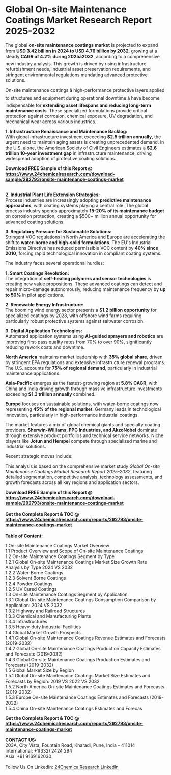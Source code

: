 <h1>Global On-site Maintenance Coatings Market Research Report 2025-2032</h1><p>The global <strong>on-site maintenance coatings market</strong> is projected to expand from <strong>USD 3.42 billion in 2024 to USD 4.76 billion by 2032</strong>, growing at a steady <strong>CAGR of 4.2% during 2025â2032</strong>, according to a comprehensive new industry analysis. This growth is driven by rising infrastructure refurbishment needs, industrial asset preservation requirements, and stringent environmental regulations mandating advanced protective solutions.</p><p>On-site maintenance coatings â high-performance protective layers applied to structures and equipment during operational downtime â have become indispensable for <strong>extending asset lifespans and reducing long-term maintenance costs</strong>. These specialized formulations provide critical protection against corrosion, chemical exposure, UV degradation, and mechanical wear across various industries.</p><p><strong>1. Infrastructure Renaissance and Maintenance Backlog:</strong><br>
With global infrastructure investment exceeding <strong>$2.5 trillion annually</strong>, the urgent need to maintain aging assets is creating unprecedented demand. In the U.S. alone, the American Society of Civil Engineers estimates a <strong>$2.6 trillion 10-year investment gap</strong> in infrastructure maintenance, driving widespread adoption of protective coating solutions.</p><div><b>Download FREE Sample of this Report @ 
            <a href="https://www.24chemicalresearch.com/download-sample/292793/onsite-maintenance-coatings-market">
            https://www.24chemicalresearch.com/download-sample/292793/onsite-maintenance-coatings-market</a></b></div><br><p><strong>2. Industrial Plant Life Extension Strategies:</strong><br>
Process industries are increasingly adopting <strong>predictive maintenance approaches</strong>, with coating systems playing a central role. The global process industry spends approximately <strong>15-20% of its maintenance budget</strong> on corrosion protection, creating a $500+ million annual opportunity for advanced coating solutions.</p><p><strong>3. Regulatory Pressure for Sustainable Solutions:</strong><br>
Stringent VOC regulations in North America and Europe are accelerating the shift to <strong>water-borne and high-solid formulations</strong>. The EU's Industrial Emissions Directive has reduced permissible VOC content by <strong>40% since 2010</strong>, forcing rapid technological innovation in compliant coating systems.</p><p>The industry faces several operational hurdles:</p><p><strong>1. Smart Coatings Revolution:</strong><br>
The integration of <strong>self-healing polymers and sensor technologies</strong> is creating new value propositions. These advanced coatings can detect and repair micro-damage autonomously, reducing maintenance frequency by <strong>up to 50%</strong> in pilot applications.</p><p><strong>2. Renewable Energy Infrastructure:</strong><br>
The booming wind energy sector presents a <strong>$1.2 billion opportunity</strong> for specialized coatings by 2028, with offshore wind farms requiring particularly robust protective systems against saltwater corrosion.</p><p><strong>3. Digital Application Technologies:</strong><br>
Automated application systems using <strong>AI-guided sprayers and robotics</strong> are improving first-pass quality rates from 70% to over 90%, significantly reducing rework costs and downtime.</p><p><strong>North America</strong> maintains market leadership with <strong>35% global share</strong>, driven by stringent EPA regulations and extensive infrastructure renewal programs. The U.S. accounts for <strong>75% of regional demand</strong>, particularly in industrial maintenance applications.</p><p><strong>Asia-Pacific</strong> emerges as the fastest-growing region at <strong>5.8% CAGR</strong>, with China and India driving growth through massive infrastructure investments exceeding <strong>$1.3 trillion annually</strong> combined.</p><p><strong>Europe</strong> focuses on sustainable solutions, with water-borne coatings now representing <strong>45% of the regional market</strong>. Germany leads in technological innovation, particularly in high-performance industrial coatings.</p><p>The market features a mix of global chemical giants and specialty coating providers. <strong>Sherwin-Williams, PPG Industries, and AkzoNobel</strong> dominate through extensive product portfolios and technical service networks. Niche players like <strong>Jotun and Hempel</strong> compete through specialized marine and industrial solutions.</p><p>Recent strategic moves include:
</p><p>This analysis is based on the comprehensive market study <em>Global On-site Maintenance Coatings Market Research Report 2025-2032</em>, featuring detailed segmentation, competitive analysis, technology assessments, and growth forecasts across all key regions and application sectors.</p><div><b>Download FREE Sample of this Report @ 
            <a href="https://www.24chemicalresearch.com/download-sample/292793/onsite-maintenance-coatings-market">
            https://www.24chemicalresearch.com/download-sample/292793/onsite-maintenance-coatings-market</a></b></div><br><div><b>Get the Complete Report & TOC @ 
            <a href="https://www.24chemicalresearch.com/reports/292793/onsite-maintenance-coatings-market">
            https://www.24chemicalresearch.com/reports/292793/onsite-maintenance-coatings-market</a></b></div><br>
            <b>Table of Content:</b><p>1 On-site Maintenance Coatings Market Overview<br />
    1.1 Product Overview and Scope of On-site Maintenance Coatings<br />
    1.2 On-site Maintenance Coatings Segment by Type<br />
        1.2.1 Global On-site Maintenance Coatings Market Size Growth Rate Analysis by Type 2024 VS 2032<br />
        1.2.2 Water-Borne Coatings<br />
        1.2.3 Solvent Borne Coatings<br />
        1.2.4 Powder Coatings<br />
        1.2.5 UV Cured Coatings<br />
    1.3 On-site Maintenance Coatings Segment by Application<br />
        1.3.1 Global On-site Maintenance Coatings Consumption Comparison by Application: 2024 VS 2032<br />
        1.3.2 Highway and Railroad Structures<br />
        1.3.3 Chemical and Manufacturing Plants<br />
        1.3.4 Infrastructures<br />
        1.3.5 Heavy-duty Industrial Facilities<br />
    1.4 Global Market Growth Prospects<br />
        1.4.1 Global On-site Maintenance Coatings Revenue Estimates and Forecasts (2019-2032)<br />
        1.4.2 Global On-site Maintenance Coatings Production Capacity Estimates and Forecasts (2019-2032)<br />
        1.4.3 Global On-site Maintenance Coatings Production Estimates and Forecasts (2019-2032)<br />
    1.5 Global Market Size by Region<br />
        1.5.1 Global On-site Maintenance Coatings Market Size Estimates and Forecasts by Region: 2019 VS 2022 VS 2032<br />
        1.5.2 North America On-site Maintenance Coatings Estimates and Forecasts (2019-2032)<br />
        1.5.3 Europe On-site Maintenance Coatings Estimates and Forecasts (2019-2032)<br />
        1.5.4 China On-site Maintenance Coatings Estimates and Forecas</p><div><b>Get the Complete Report & TOC @ 
            <a href="https://www.24chemicalresearch.com/reports/292793/onsite-maintenance-coatings-market">
            https://www.24chemicalresearch.com/reports/292793/onsite-maintenance-coatings-market</a></b></div><br><b>CONTACT US:</b><br>
            203A, City Vista, Fountain Road, Kharadi, Pune, India - 411014<br>
            International: +1(332) 2424 294<br>
            Asia: +91 9169162030 <br><br>
            Follow Us On LinkedIn: <a href="https://www.linkedin.com/company/24chemicalresearch/">24ChemicalResearch LinkedIn</a>